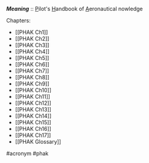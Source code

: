 ***Meaning*** :: <u>P</u>ilot's <u>H</u>andbook of <u>A</u>eronautical <u></u>nowledge

Chapters:
- [[PHAK Ch1]]
- [[PHAK Ch2]]
- [[PHAK Ch3]]
- [[PHAK Ch4]]
- [[PHAK Ch5]]
- [[PHAK Ch6]]
- [[PHAK Ch7]]
- [[PHAK Ch8]]
- [[PHAK Ch9]]
- [[PHAK Ch10]]
- [[PHAK Ch11]]
- [[PHAK Ch12]]
- [[PHAK Ch13]]
- [[PHAK Ch14]]
- [[PHAK Ch15]]
- [[PHAK Ch16]]
- [[PHAK Ch17]]
- [[PHAK Glossary]]

#acronym #phak
